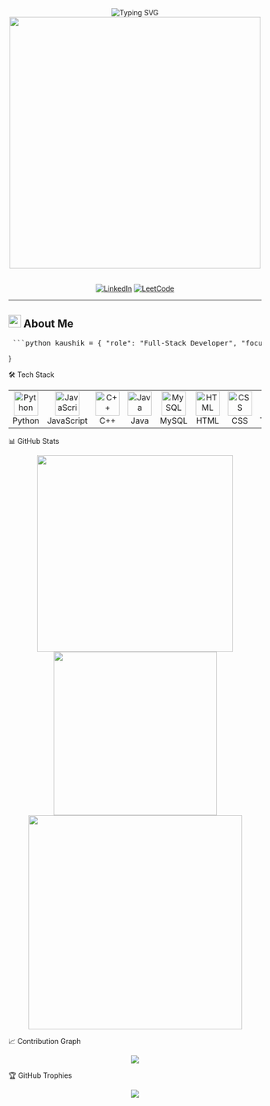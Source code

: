 
<div align="center">
  <img src="https://readme-typing-svg.herokuapp.com?font=Fira+Code&size=28&duration=2800&pause=2000&color=00FF99&center=true&vCenter=true&width=700&lines=Hey+there!+I'm+Kaushik+👋;Full-Stack+Developer+💻;AI+%26+ML+Enthusiast+🤖;Linux+Explorer+🐧" alt="Typing SVG" />
</div>

<div align="center">
  <img src="https://user-images.githubusercontent.com/74038190/225813708-98b745f2-7d22-48cf-9150-083f1b00d6c9.gif" width="500">
</div>

<br>

<div align="center">
  
[![LinkedIn](https://img.shields.io/badge/LinkedIn-0A66C2?style=for-the-badge&logo=linkedin&logoColor=white)](https://www.linkedin.com/in/www.linkedin.com/in/kaushik-bhattacharya-b801b5319/)
[![LeetCode](https://img.shields.io/badge/LeetCode-000000?style=for-the-badge&logo=LeetCode&logoColor=#d16c06)](https://leetcode.com/u/kb1105/)


</div>

---

## <img src="https://media2.giphy.com/media/QssGEmpkyEOhBCb7e1/giphy.gif" width ="25"> About Me  

<pre> ```python kaushik = { "role": "Full-Stack Developer", "focus": ["Web Development", "AI/ML"], "stack": ["Python", "JavaScript", "C++", "Java", "MySQL"], "frontend": ["HTML", "CSS", "Bootstrap", "Tailwind"], "currentlyExploring": "Cloud + System Design", "motto": "Keep it simple, scalable, and smart 🚀" } ``` </pre>}

🛠️ Tech Stack
<table align="center"> <tr> <td align="center" width="96"> <img src="https://techstack-generator.vercel.app/python-icon.svg" width="48" height="48" alt="Python" /> <br>Python </td> <td align="center" width="96"> <img src="https://techstack-generator.vercel.app/js-icon.svg" width="48" height="48" alt="JavaScript" /> <br>JavaScript </td> <td align="center" width="96"> <img src="https://skillicons.dev/icons?i=cpp" width="48" height="48" alt="C++" /> <br>C++ </td> <td align="center" width="96"> <img src="https://skillicons.dev/icons?i=java" width="48" height="48" alt="Java" /> <br>Java </td> <td align="center" width="96"> <img src="https://techstack-generator.vercel.app/mysql-icon.svg" width="48" height="48" alt="MySQL" /> <br>MySQL </td> <td align="center" width="96"> <img src="https://skillicons.dev/icons?i=html" width="48" height="48" alt="HTML" /> <br>HTML </td> <td align="center" width="96"> <img src="https://skillicons.dev/icons?i=css" width="48" height="48" alt="CSS" /> <br>CSS </td> <td align="center" width="96"> <img src="https://skillicons.dev/icons?i=tailwind" width="48" height="48" alt="Tailwind" /> <br>Tailwind </td> </tr> </table>

📊 GitHub Stats
<div align="center"> <img width="390" src="https://github-readme-stats.vercel.app/api?username=kbofficial-git&show_icons=true&theme=radical&hide_border=true&bg_color=00000000&text_color=00ff99&title_color=00ff99&icon_color=00ff99&rank_icon=github" /> <img width="325" src="https://github-readme-stats.vercel.app/api/top-langs/?username=kbofficial-git&layout=donut&theme=radical&hide_border=true&bg_color=00000000&text_color=00ff99&title_color=00ff99" /> </div> <div align="center"> <img width="425" src="https://github-readme-streak-stats.herokuapp.com/?user=kbofficial-git&theme=radical&hide_border=true&background=00000000&stroke=00ff99&ring=00ff99&fire=ff0055&currStreakNum=ffffff&sideNums=00ff99&currStreakLabel=ff0055&sideLabels=00ff99&dates=00ff99" /> </div>

📈 Contribution Graph
<div align="center"> <img src="https://github-readme-activity-graph.vercel.app/graph?username=kbofficial-git&bg_color=00000000&color=00ff99&line=ff0055&point=ffffff&area=true&hide_border=true" /> </div>

🏆 GitHub Trophies
<div align="center"> <img src="https://github-profile-trophy.vercel.app/?username=kbofficial-git&theme=algolia&no-frame=true&no-bg=true&column=4&margin-w=15&margin-h=15&title=Commits,Followers,Stars,PullRequest" /> </div>


